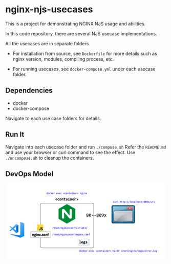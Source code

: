 # nginx-njs-usecases

This is a project for demonstrating NGINX NJS usage and abilities.

In this code repository, there are several NJS usecase implementations.

All the usecases are in separate folders. 

* For installation from source, see `Dockerfile` for more details such as nginx version, modules, compiling process, etc. 

* For running usecases, see `docker-compose.yml` under each usecase folder.

## Dependencies

* docker
* docker-compose

Navigate to each use case folders for details.

## Run It

Navigate into each usecase folder and run `./compose.sh`
Refer the `README.md` and use your browser or curl command to see the effect.
Use `./uncompose.sh` to cleanup the containers.

## DevOps Model

![image](./devops-model.png)

